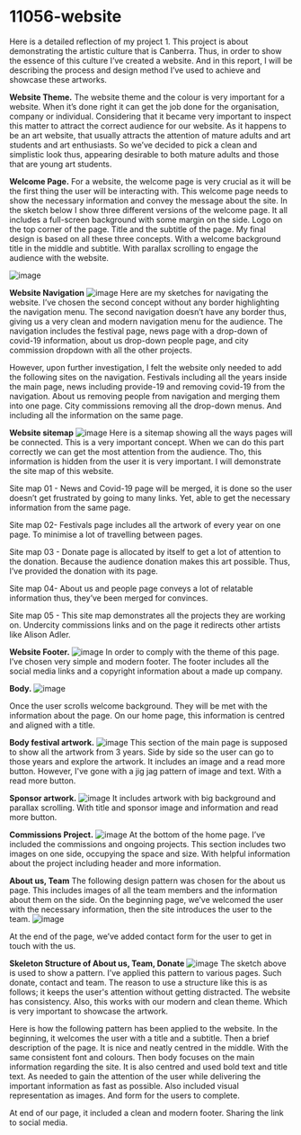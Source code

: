 # 11056-website
Here is a detailed reflection of my project 1. This project is about demonstrating the artistic culture that is Canberra. Thus, in order to show the essence of this culture I’ve created a website. And in this report, I will be describing the process and design method I’ve used to achieve and showcase these artworks. 

**Website Theme.**
The website theme and the colour is very important for a website. When it’s done right it can get the job done for the organisation, company or individual. Considering that it became very important to inspect this matter to attract the correct audience for our website. As it happens to be an art website, that usually attracts the attention of mature adults and art students and art enthusiasts. So we’ve decided to pick a clean and simplistic look thus, appearing desirable to both mature adults and those that are young art students. 

**Welcome Page.**
For a website, the welcome page is very crucial as it will be the first thing the user will be interacting with. This welcome page needs to show the necessary information and convey the message about the site. In the sketch below I show three different versions of the welcome page. It all includes a full-screen background with some margin on the side. Logo on the top corner of the page. Title and the subtitle of the page. My final design is based on all these three concepts. With a welcome background title in the middle and subtitle. With parallax scrolling to engage the audience with the website.

![image](https://user-images.githubusercontent.com/30599954/166442479-ef88e31c-da7c-44c3-93ec-640e88c985f1.png)

**Website Navigation**
![image](https://user-images.githubusercontent.com/30599954/166443869-eb1f86a4-9980-40a7-8d97-3be42af54e81.png)
Here are my sketches for navigating the website. I’ve chosen the second concept without any border highlighting the navigation menu. The second navigation doesn’t have any border thus, giving us a very clean and modern navigation menu for the audience. The navigation includes the festival page, news page with a drop-down of covid-19 information, about us drop-down people page, and city commission dropdown with all the other projects. 

However, upon further investigation, I felt the website only needed to add the following sites on the navigation. Festivals including all the years inside the main page, news including provide-19 and removing covid-19 from the navigation. About us removing people from navigation and merging them into one page. City commissions removing all the drop-down menus. And including all the information on the same page.

**Website sitemap**
![image](https://user-images.githubusercontent.com/30599954/166445048-0b91e2d8-297c-4983-9aac-44ca6cc9d1fd.png)
Here is a sitemap showing all the ways pages will be connected. This is a very important concept. When we can do this part correctly we can get the most attention from the audience. Tho, this information is hidden from the user it is very important. I will demonstrate the site map of this website. 

Site map 01 - News and Covid-19 page will be merged, it is done so the user doesn’t get frustrated by going to many links. Yet, able to get the necessary information from the same page.

Site map 02- Festivals page includes all the artwork of every year on one page. To minimise a lot of travelling between pages. 

Site map 03 - Donate page is allocated by itself to get a lot of attention to the donation. Because the audience donation makes this art possible. Thus, I’ve provided the donation with its page.

Site map 04- About us and people page conveys a lot of relatable information thus, they’ve been merged for convinces.

Site map 05 - This site map demonstrates all the projects they are working on. Undercity commissions links and on the page it redirects other artists like Alison Adler.

**Website Footer.**
![image](https://user-images.githubusercontent.com/30599954/166445594-39192617-1965-421a-8aab-a513f476392c.png)
In order to comply with the theme of this page. I’ve chosen very simple and modern footer. The footer includes all the social media links and a copyright information about a made up company.

**Body.**
![image](https://user-images.githubusercontent.com/30599954/166449016-ec6842d3-14ac-4c6c-ab54-4ea60bfc723a.png)

Once the user scrolls welcome background. They will be met with the information about the page. On our home page, this information is centred and aligned with a title. 

**Body festival artwork.**
![image](https://user-images.githubusercontent.com/30599954/166449106-8ab5c010-9c0a-4781-a629-c60879829e4e.png)
This section of the main page is supposed to show all the artwork from 3 years. Side by side so the user can go to those years and explore the artwork. It includes an image and a read more button. However, I've gone with a jig jag pattern of image and text. With a read more button.

**Sponsor artwork.**
![image](https://user-images.githubusercontent.com/30599954/166449241-c06cf5c9-4a82-44c7-a410-f52f2c411a11.png)
It includes artwork with big background and parallax scrolling. With title and sponsor image and information and read more button.

**Commissions Project.**
![image](https://user-images.githubusercontent.com/30599954/166449332-b114a46b-eb48-4c99-b2eb-f4a3713cd29d.png)
At the bottom of the home page. I’ve included the commissions and ongoing projects. This section includes two images on one side, occupying the space and size. With helpful information about the project including header and more information. 

**About us, Team**
The following design pattern was chosen for the about us page. This includes images of all the team members and the information about them on the side. On the beginning page, we’ve welcomed the user with the necessary information, then the site introduces the user to the team. 
![image](https://user-images.githubusercontent.com/30599954/166450300-1de1b12a-c7f5-4435-8201-0d29845275fd.png)

At the end of the page, we’ve added contact form for the user to get in touch with the us.

**Skeleton Structure of About us, Team, Donate**
![image](https://user-images.githubusercontent.com/30599954/166451665-41eb8df8-39fd-4972-9d81-a94abf8ae437.png)
The sketch above is used to show a pattern. I’ve applied this pattern to various pages. Such donate, contact and team. The reason to use a structure like this is as follows; it keeps the user's attention without getting distracted. The website has consistency. Also, this works with our modern and clean theme. Which is very important to showcase the artwork. 

Here is how the following pattern has been applied to the website. In the beginning, it welcomes the user with a title and a subtitle. Then a brief description of the page. It is nice and neatly centred in the middle. With the same consistent font and colours.
Then body focuses on the main information regarding the site. It is also centred and used bold text and title text. As needed to gain the attention of the user while delivering the important information as fast as possible. Also included visual representation as images. And form for the users to complete. 

At end of our page, it included a clean and modern footer. Sharing the link to social media.



